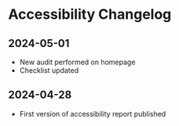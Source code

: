 # Accessibility Changelog

## 2024-05-01
- New audit performed on homepage
- Checklist updated

## 2024-04-28
- First version of accessibility report published
